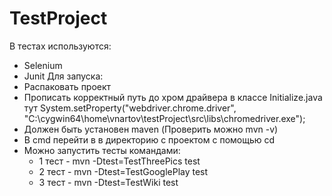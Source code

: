 # TestProject
В тестах используются: 
- Selenium
- Junit
Для запуска:
- Распаковать проект
- Прописать корректный путь до хром драйвера в классе Initialize.java тут
System.setProperty("webdriver.chrome.driver", "C:\\cygwin64\\home\\vnartov\\testProject\\src\\libs\\chromedriver.exe");
- Должен быть установен maven (Проверить можно mvn -v)
- В cmd перейти в в директорию с проектом с помощью cd
- Можно запустить тесты командами: 
  - 1 тест - mvn -Dtest=TestThreePics test
  - 2 тест - mvn -Dtest=TestGooglePlay test
  - 3 тест - mvn -Dtest=TestWiki test
 
